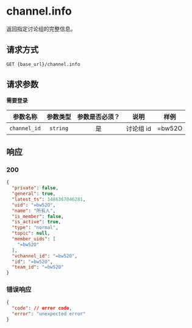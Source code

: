 # channel.info

返回指定讨论组的完整信息。

## 请求方式

```
GET {base_url}/channel.info
```

## 请求参数

**需要登录**

| 参数名称 | 参数类型 | 参数是否必须？ | 说明 | 样例 |
|:--------:|:--------:|:--------------:|------|------|
| `channel_id` | `string` | 是 | 讨论组 id | =bw52O |

## 响应

### 200

```json
{
  "private": false,
  "general": true,
  "latest_ts": 1486367046281,
  "uid": "=bw52O",
  "name": "所有人",
  "is_member": false,
  "is_active": true,
  "type": "normal",
  "topic": null,
  "member_uids": [
    "=bw52O"
  ],
  "vchannel_id": "=bw52O",
  "id": "=bw52O",
  "team_id": "=bw52O"
}
```
### 错误响应

```json
{
  "code": // error code,
  "error": "unexpected error"
}
```

<!-- generated by gen_doc.js -->
